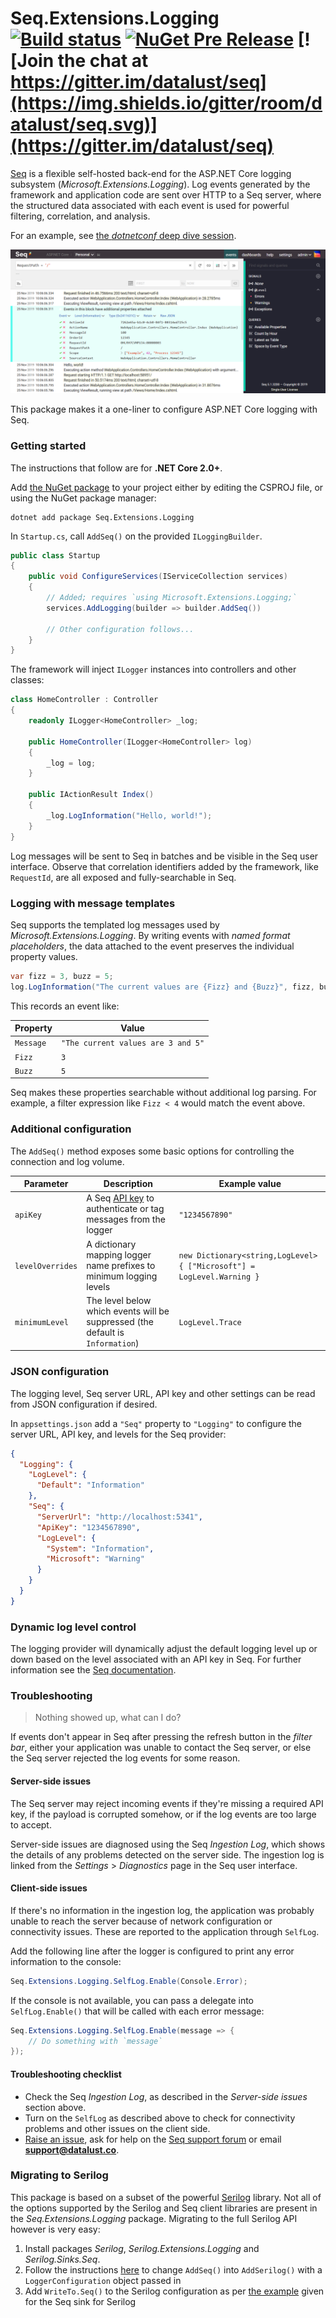 # Seq.Extensions.Logging [![Build status](https://ci.appveyor.com/api/projects/status/h7r1hv3cpd6e2ou3?svg=true)](https://ci.appveyor.com/project/datalust/seq-extensions-logging) [![NuGet Pre Release](https://img.shields.io/nuget/vpre/Seq.Extensions.Logging.svg)](https://nuget.org/packages/Seq.Extensions.Logging) [![Join the chat at https://gitter.im/datalust/seq](https://img.shields.io/gitter/room/datalust/seq.svg)](https://gitter.im/datalust/seq)

[Seq](https://datalust.co/seq) is a flexible self-hosted back-end for the ASP.NET Core logging subsystem (_Microsoft.Extensions.Logging_). Log events generated by the framework and application code are sent over HTTP to a Seq server, where the structured data associated with each event is used for powerful filtering, correlation, and analysis.

For an example, see [the _dotnetconf_ deep dive session](https://channel9.msdn.com/Events/dotnetConf/2016/ASPNET-Core--deep-dive-on-building-a-real-website-with-todays-bits).

![Screenshot](https://raw.githubusercontent.com/datalust/seq-extensions-logging/dev/asset/screenshot.png)

This package makes it a one-liner to configure ASP.NET Core logging with Seq.

### Getting started

The instructions that follow are for **.NET Core 2.0+**.

Add [the NuGet package](https://nuget.org/packages/seq.extensions.logging) to your project either by editing the CSPROJ file, or using the NuGet package manager:

```
dotnet add package Seq.Extensions.Logging
```

In `Startup.cs`, call `AddSeq()` on the provided `ILoggingBuilder`.

```csharp
public class Startup
{
    public void ConfigureServices(IServiceCollection services)
    {
        // Added; requires `using Microsoft.Extensions.Logging;`
        services.AddLogging(builder => builder.AddSeq())

        // Other configuration follows...
    }
}
```

The framework will inject `ILogger` instances into controllers and other classes:

```csharp
class HomeController : Controller
{
    readonly ILogger<HomeController> _log;
    
    public HomeController(ILogger<HomeController> log)
    {
        _log = log;
    }
    
    public IActionResult Index()
    {
        _log.LogInformation("Hello, world!");
    }
}
```

Log messages will be sent to Seq in batches and be visible in the Seq user interface. Observe that correlation identifiers added by the framework, like `RequestId`, are all exposed and fully-searchable in Seq.

### Logging with message templates

Seq supports the templated log messages used by _Microsoft.Extensions.Logging_. By writing events with _named format placeholders_, the data attached to the event preserves the individual property values.

```csharp
var fizz = 3, buzz = 5;
log.LogInformation("The current values are {Fizz} and {Buzz}", fizz, buzz);
```

This records an event like:

| Property | Value |
| -------- | ----- |
| `Message` | `"The current values are 3 and 5"` |
| `Fizz` | `3` |
| `Buzz` | `5` |

Seq makes these properties searchable without additional log parsing. For example, a filter expression like `Fizz < 4` would match the event above.

### Additional configuration

The `AddSeq()` method exposes some basic options for controlling the connection and log volume.

| Parameter | Description | Example value |
| --------- | ----------- | ------------- |
| `apiKey` | A Seq [API key](http://docs.datalust.co/docs/api-keys) to authenticate or tag messages from the logger | `"1234567890"` |
| `levelOverrides` | A dictionary mapping logger name prefixes to minimum logging levels | `new Dictionary<string,LogLevel>{ ["Microsoft"] = LogLevel.Warning }` |
| `minimumLevel` | The level below which events will be suppressed (the default is `Information`) | `LogLevel.Trace` |

### JSON configuration

The logging level, Seq server URL, API key and other settings can be read from JSON configuration if desired.

In `appsettings.json` add a `"Seq"` property to `"Logging"` to configure the server URL, API key, and levels for the Seq provider:

```json
{
  "Logging": {
    "LogLevel": {
      "Default": "Information"
    },
    "Seq": {
      "ServerUrl": "http://localhost:5341",
      "ApiKey": "1234567890",
      "LogLevel": {
        "System": "Information",
        "Microsoft": "Warning"
      }
    }
  }
}
```

### Dynamic log level control

The logging provider will dynamically adjust the default logging level up or down based on the level associated with an API key in Seq. For further information see the [Seq documentation](http://docs.datalust.co/docs/using-serilog#dynamic-level-control).

### Troubleshooting

> Nothing showed up, what can I do?

If events don't appear in Seq after pressing the refresh button in the _filter bar_, either your application was unable to contact the Seq server, or else the Seq server rejected the log events for some reason.

#### Server-side issues

The Seq server may reject incoming events if they're missing a required API key, if the payload is corrupted somehow, or if the log events are too large to accept.

Server-side issues are diagnosed using the Seq _Ingestion Log_, which shows the details of any problems detected on the server side. The ingestion log is linked from the _Settings_ > _Diagnostics_ page in the Seq user interface.

#### Client-side issues

If there's no information in the ingestion log, the application was probably unable to reach the server because of network configuration or connectivity issues. These are reported to the application through `SelfLog`.

Add the following line after the logger is configured to print any error information to the console:

```csharp
Seq.Extensions.Logging.SelfLog.Enable(Console.Error);
```

If the console is not available, you can pass a delegate into `SelfLog.Enable()` that will be called with each error message:

```csharp
Seq.Extensions.Logging.SelfLog.Enable(message => {
    // Do something with `message`
});
```

#### Troubleshooting checklist

 * Check the Seq _Ingestion Log_, as described in the _Server-side issues_ section above.
 * Turn on the `SelfLog` as described above to check for connectivity problems and other issues on the client side.
 * [Raise an issue](https://github.com/datalust/seq-extensions-logging/issues), ask for help on the [Seq support forum](http://docs.datalust.co/discuss) or email **support@datalust.co**.
 
### Migrating to Serilog

This package is based on a subset of the powerful [Serilog](https://serilog.net) library. Not all of the options supported by the Serilog and Seq client libraries are present in the _Seq.Extensions.Logging_ package. Migrating to the full Serilog API however is very easy:

 1. Install packages _Serilog_, _Serilog.Extensions.Logging_ and _Serilog.Sinks.Seq_.
 2. Follow the instructions [here](https://github.com/serilog/serilog-extensions-logging) to change `AddSeq()` into `AddSerilog()` with a `LoggerConfiguration` object passed in
 3. Add `WriteTo.Seq()` to the Serilog configuration as per [the example](https://github.com/serilog/serilog-sinks-seq) given for the Seq sink for Serilog
